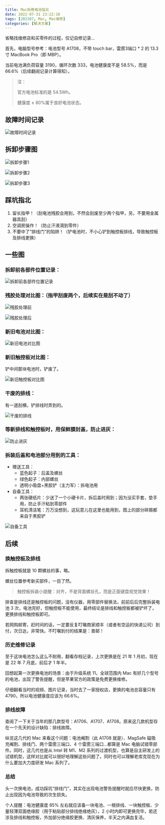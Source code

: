 ```yaml
---
title: Mac拆换电池指北
date: 2022-07-31 23:22:18
tags: [202207, Mac, Mac维修]
categories: [解决方案]
---
```


省略找维修店和买零件的过程，仅记自修记录...

<!-- more -->

首先，电脑型号参考：电池型号 A1708，不带 touch bar，雷雳3端口 * 2 的 13.3 寸 MacBook Pro（即 MBP）。

当前电池满负荷容量 3190，循环次数 333，电池健康度不是 58.5%，而是 66.6%（后续翻阅记录计算得知）。

> 注：
>
> 官方电池标准的是 54.5Wh。
>
> 健康度 ≥ 80%属于良好电池状态。

## 故障时间记录

![故障时间记录](https://cdn.jsdelivr.net/gh/xgyxss/picgo@main/img/hexo/%E6%95%85%E9%9A%9C%E6%97%B6%E9%97%B4%E8%AE%B0%E5%BD%95.png)

## 拆卸步骤图

![拆卸步骤1](https://cdn.jsdelivr.net/gh/xgyxss/picgo@main/img/hexo/%E6%8B%86%E5%8D%B8%E6%AD%A5%E9%AA%A41.jpg)

![拆卸步骤2](https://cdn.jsdelivr.net/gh/xgyxss/picgo@main/img/hexo/%E6%8B%86%E5%8D%B8%E6%AD%A5%E9%AA%A42.jpg)

![拆卸步骤3](https://cdn.jsdelivr.net/gh/xgyxss/picgo@main/img/hexo/%E6%8B%86%E5%8D%B8%E6%AD%A5%E9%AA%A43.jpg)

## 踩坑指北

1. 留长指甲！（刮电池残胶会用到，不然会刮废至少两个指甲，另，不要用金属器具刮）
2. 空调房操作！（防止汗液滴到零件）
3. 不要中了“排线门”的陷阱！（铲电池时，不小心铲到触控板排线，导致触控板及排线更换）

## 一些图

### 拆卸前各部件位置记录：

![拆卸前各部件位置记录](https://cdn.jsdelivr.net/gh/xgyxss/picgo@main/img/hexo/%E6%8B%86%E5%8D%B8%E5%89%8D%E5%90%84%E9%83%A8%E4%BB%B6%E4%BD%8D%E7%BD%AE%E8%AE%B0%E5%BD%95.jpg)

### 残胶处理对比图：（指甲刮废两个，后续实在是刮不动了）

![残胶处理前](https://cdn.jsdelivr.net/gh/xgyxss/picgo@main/img/hexo/%E6%AE%8B%E8%83%B6%E5%A4%84%E7%90%86%E5%89%8D.jpg)

![残胶处理后](https://cdn.jsdelivr.net/gh/xgyxss/picgo@main/img/hexo/%E6%AE%8B%E8%83%B6%E5%A4%84%E7%90%86%E5%90%8E.jpg)

### 新旧电池对比图：

![新旧电池对比图](https://cdn.jsdelivr.net/gh/xgyxss/picgo@main/img/hexo/%E6%96%B0%E6%97%A7%E7%94%B5%E6%B1%A0%E5%AF%B9%E6%AF%94%E5%9B%BE.jpg)

### 新旧触控板对比图：

铲中间那块电池时，铲废了。

![新旧触控板对比图](https://cdn.jsdelivr.net/gh/xgyxss/picgo@main/img/hexo/%E6%96%B0%E6%97%A7%E8%A7%A6%E6%8E%A7%E6%9D%BF%E5%AF%B9%E6%AF%94%E5%9B%BE.jpg)

### 干废的排线：

有一道刮横，铲排线时弄到的。

![干废的排线](https://cdn.jsdelivr.net/gh/xgyxss/picgo@main/img/hexo/%E5%B9%B2%E5%BA%9F%E7%9A%84%E6%8E%92%E7%BA%BF.jpg)

### 等新排线和触控板时，用保鲜膜封盖，防止进灰：

![防止进灰](https://cdn.jsdelivr.net/gh/xgyxss/picgo@main/img/hexo/%E9%98%B2%E6%AD%A2%E8%BF%9B%E7%81%B0.jpg)

### 拆装后盖和电池部分用到的工具：

- 赠送工具：
  - 蓝色起子：后盖及螺丝
  - 绿色起子：内部螺丝
  - 透明小吸盘+黑胶铲（主力军）：拆电池用
- 自备工具：
  - 两张硬纸片：少送了一个小硬卡片，拆后盖时用到；因为没买手套，垫手用，防止手汗粘到零部件
  - 耳机清洁笔：万万没想到，这玩意儿在这里也能用到，图上的部分碎屑都来自于黑胶铲

![自备工具](https://cdn.jsdelivr.net/gh/xgyxss/picgo@main/img/hexo/%E8%87%AA%E5%A4%87%E5%B7%A5%E5%85%B7.webp)

## 后续

### 换触控板及排线

拆触控板就是 10 颗螺丝的事，略。

螺丝位置参考新买部件，一目了然。

> 触控板拆装小提醒：对齐，不是背面螺丝孔，而是正面键盘视觉效果！

排查是排线还是触控板的问题，没有仪器，用零部件替换法，前前后后完整拆装电池 3 次，电池完好，但触控板不能使用，最终结论是排线和触控板都被铲坏了，更换排线和触控板即可。

若网购邮寄，赶时间的话，一定要反复叮嘱商家顺丰（或者有空运的快递公司）到付，次日达，非常快。不叮嘱到付的结果是：普邮！

### 历史维修记录

至于这块电池怎么这么不耐用，翻看存档记录，上次更换是在 21 年 1 月初，现在是 22 年 7 月底，前后才 1 年半。

回想起第一次更换电池的场景：由于升级系统 11，全球范围内 Mac 有好几个型号的电池，出现了警告提醒，但是苹果官方的政策是免费更换维修。

仔细翻看当时的视频、图片记录，当时去了一家授权店，更换的电池总容量只有 4790，所以电池健康度应该为 66.6%。

### 排线故障

查阅了一下关于当年的那几款型号：A1706、A1707、A1708。原来这几款机型存在一个先天的设计缺陷：排线故障。

纵览这几代的 Mac 来看这个问题：电池阉割（此 A1708 就是）、MagSafe 磁吸充阉割、排线门、两个雷雳三端口、4 个雷雳三端口...都算是 Mac 电脑试错零部件。同时，这几代也是从 Intel 转 M1、M2 系列的过渡机型，也算是自主研发上的试错机型，这样对比就可以很好地理解这些问题了。同时也可以理解老库克现在为什么要加大力度研发 Mac 系列了。

### 总结

头一次换电池，成功踩坑“排线门”，其实在出现电池警告提醒时就应尽快更换，防止出现因为电池导致的次生损失。

个人提醒：电池健康度 85% 左右就应该备一块电池、一根排线、一块触控板、少量轻薄双面绝缘胶（用于粘贴部分排线绝缘绝灰），2 小时内即可更换完毕，若还涉及排线和触控板，外加部分绝缘胶更换、清灰保养，半天之内满血复活。
